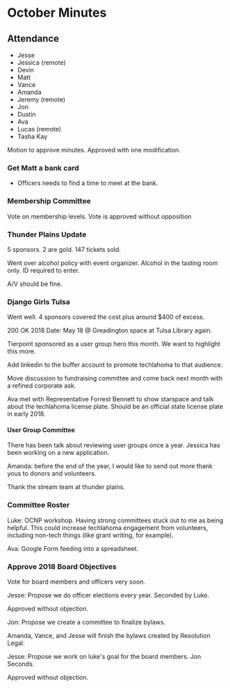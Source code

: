 # October Minutes

## Attendance
* Jesse
* Jessica (remote)
* Devin
* Matt
* Vance
* Amanda
* Jeremy (remote)
* Jon
* Dustin
* Ava
* Lucas (remote)
* Tasha Kay

Motion to approve minutes. Approved with one modification.

### Get Matt a bank card

* Officers needs to find a time to meet at the bank.

### Membership Committee

Vote on membership levels. Vote is approved without opposition

### Thunder Plains Update

5 sponsors. 2 are gold. 147 tickets sold.

Went over alcohol policy with event organizer. Alcohol in the tasting room only. ID required to enter.

A/V should be fine.

### Django Girls Tulsa

Went well. 4 sponsors covered the cost plus around $400 of excess.

200 OK 2018 Date: May 18 @ Greadington space at Tulsa Library again.

Tierpoint sponsored as a user group hero this month. We want to highlight this more.

Add linkedin to the buffer account to promote techlahoma to that audience.

Move discussion to fundraising committee and come back next month with a refined corporate ask.

Ava met with Representative Forrest Bennett to show starspace and talk about the techlahoma license plate. Should be an official state license plate in early 2018.

#### User Group Committee

There has been talk about reviewing user groups once a year. Jessica has been working on a new application.

Amanda: before the end of the year, I would like to send out more thank yous to donors and volunteers.

Thank the stream team at thunder plains.

### Committee Roster

Luke: OCNP workshop. Having strong committees stuck out to me as being helpful. This could increase techlahoma engagement from volunteers, including non-tech things (like grant writing, for example).

Ava: Google Form feeding into a spreadsheet.

### Approve 2018 Board Objectives

Vote for board members and officers very soon.

Jesse: Propose we do officer elections every year. Seconded by Luke.

Approved without objection.

Jon: Propose we create a committee to finalize bylaws.

Amanda, Vance, and Jesse will finish the bylaws created by Resolution Legal.

Jesse: Propose we work on luke's goal for the board members. Jon Seconds.

Approved without objection.
